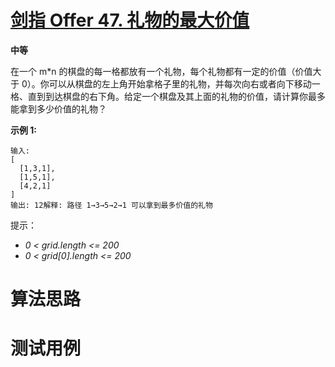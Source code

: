 # [剑指 Offer 47. 礼物的最大价值][cnTitle]

**中等**

在一个 m*n 的棋盘的每一格都放有一个礼物，每个礼物都有一定的价值（价值大于 0）。你可以从棋盘的左上角开始拿格子里的礼物，并每次向右或者向下移动一格、直到到达棋盘的右下角。给定一个棋盘及其上面的礼物的价值，请计算你最多能拿到多少价值的礼物？



**示例 1:** 

```
输入: 
[
  [1,3,1],
  [1,5,1],
  [4,2,1]
]
输出: 12解释: 路径 1→3→5→2→1 可以拿到最多价值的礼物
```



提示：

-  *0 < grid.length <= 200*  
-  *0 < grid[0].length <= 200* 




# 算法思路

# 测试用例
```
```

[cnTitle]: https://leetcode-cn.com/problems/li-wu-de-zui-da-jie-zhi-lcof/
